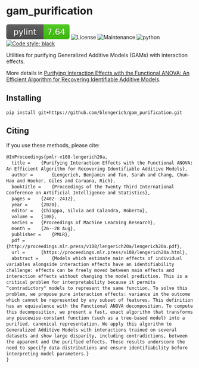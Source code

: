 # gam_purification
![pylint Score](pylint.svg)
![License](https://img.shields.io/github/license/blengerich/gam_purification.svg?style=flat-square)
![Maintenance](https://img.shields.io/maintenance/yes/2022?style=flat-square)
![python](https://img.shields.io/badge/python-3.7%20|%203.8%20|%203.9%20|%203.10-blue)
<a href="https://github.com/psf/black"><img alt="Code style: black" src="https://img.shields.io/badge/code%20style-black-000000.svg"></a>

Utilities for purifying Generalized Additive Models (GAMs) with interaction effects.



More details in [Purifying Interaction Effects with the Functional ANOVA: An Efficient Algorithm for Recovering Identifiable Additive Models](http://proceedings.mlr.press/v108/lengerich20a.html).

## Installing
```
pip install git+https://github.com/blengerich/gam_purification.git
```


## Citing
If you use these methods, please cite:
```
@InProceedings{pmlr-v108-lengerich20a,
  title = 	 {Purifying Interaction Effects with the Functional ANOVA: An Efficient Algorithm for Recovering Identifiable Additive Models},
  author =       {Lengerich, Benjamin and Tan, Sarah and Chang, Chun-Hao and Hooker, Giles and Caruana, Rich},
  booktitle = 	 {Proceedings of the Twenty Third International Conference on Artificial Intelligence and Statistics},
  pages = 	 {2402--2412},
  year = 	 {2020},
  editor = 	 {Chiappa, Silvia and Calandra, Roberto},
  volume = 	 {108},
  series = 	 {Proceedings of Machine Learning Research},
  month = 	 {26--28 Aug},
  publisher =    {PMLR},
  pdf = 	 {http://proceedings.mlr.press/v108/lengerich20a/lengerich20a.pdf},
  url = 	 {https://proceedings.mlr.press/v108/lengerich20a.html},
  abstract = 	 {Models which estimate main effects of individual variables alongside interaction effects have an identifiability challenge: effects can be freely moved between main effects and interaction effects without changing the model prediction. This is a critical problem for interpretability because it permits “contradictory" models to represent the same function. To solve this problem, we propose pure interaction effects: variance in the outcome which cannot be represented by any subset of features. This definition has an equivalence with the Functional ANOVA decomposition. To compute this decomposition, we present a fast, exact algorithm that transforms any piecewise-constant function (such as a tree-based model) into a purified, canonical representation. We apply this algorithm to Generalized Additive Models with interactions trained on several datasets and show large disparity, including contradictions, between the apparent and the purified effects. These results underscore the need to specify data distributions and ensure identifiability before interpreting model parameters.}
}
```
